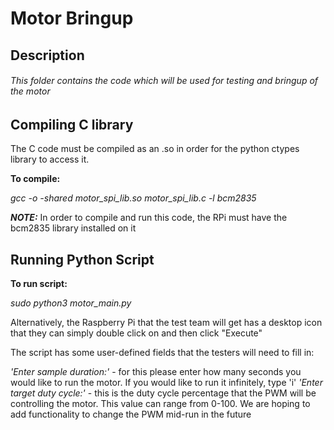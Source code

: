 # Motor Bringup 

## Description
###### This folder contains the code which will be used for testing and bringup of the motor

## Compiling C library
The C code must be compiled as an .so in order for the python ctypes library to access it.

**To compile:**

*gcc -o -shared motor_spi_lib.so motor_spi_lib.c -l bcm2835*

***NOTE:*** In order to compile and run this code, the RPi must have the bcm2835 library installed on it

## Running Python Script
**To run script:**

*sudo python3 motor_main.py*

Alternatively, the Raspberry Pi that the test team will get has a desktop icon that they can simply double click on and then click "Execute"

The script has some user-defined fields that the testers will need to fill in:

*'Enter sample duration:'* - for this please enter how many seconds you would like to run the motor. If you would like to run it infinitely, type 'i'
*'Enter target duty cycle:'* - this is the duty cycle percentage that the PWM will be controlling the motor. This value can range from 0-100. We are hoping to add functionality to change the PWM mid-run in the future
